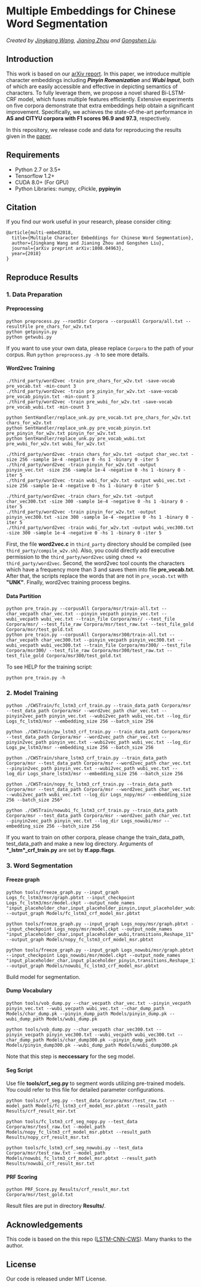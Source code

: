 # Multiple Embeddings for Chinese Word Segmentation

_Created by [Jingkang Wang](http://wangjk.me), [Jianing Zhou](https://github.com/zhjjn) and [Gongshen Liu](https://github.com/wangjksjtu/multi-embedding-cws)._

## Introduction
This work is based on our [arXiv report](https://arxiv.org/abs/1808.04963). In this paper, we introduce multiple character embeddings including ___Pinyin Romanization___ and ___Wubi Input___, both of which are easily accessible and effective in depicting semantics of characters. To fully leverage them, we propose a novel shared Bi-LSTM-CRF model, which fuses multiple features efficiently. Extensive experiments on five corpora demonstrate that extra embeddings help obtain a significant improvement. Specifically, we achieves the state-of-the-art performance in __AS and CITYU corpora with F1 scores 96.9 and 97.3__, respectively.

In this repository, we release code and data for reproducing the results given in the [paper](https://arxiv.org/pdf/1808.04963.pdf).

## Requirements
- Python 2.7 or 3.5+
- Tensorflow 1.2+
- CUDA 8.0+ (For GPU)
- Python Libraries: numpy, cPickle, __pypinyin__

## Citation
If you find our work useful in your research, please consider citing:

	@article{multi-embed2018,
	  title={Multiple Character Embeddings for Chinese Word Segmentation},
	  author={Jingkang Wang and Jianing Zhou and Gongshen Liu},
	  journal={arXiv preprint arXiv:1808.04963},
	  year={2018}
	}

## Reproduce Results
### 1. Data Preparation
#### Preprocessing

```
python preprocess.py --rootDir Corpora --corpusAll Corpora/all.txt --resultFile pre_chars_for_w2v.txt
python getpinyin.py
python getwubi.py
```
    
If you want to use your own data, please replace `Corpora` to the path of your corpus. Run `python preprocess.py -h` to see more details.

#### Word2vec Training
```
./third_party/word2vec -train pre_chars_for_w2v.txt -save-vocab pre_vocab.txt -min-count 3
./third_party/word2vec -train pre_pinyin_for_w2v.txt -save-vocab pre_vocab_pinyin.txt -min-count 3
./third_party/word2vec -train pre_wubi_for_w2v.txt -save-vocab pre_vocab_wubi.txt -min-count 3
```

```
python SentHandler/replace_unk.py pre_vocab.txt pre_chars_for_w2v.txt chars_for_w2v.txt
python SentHandler/replace_unk.py pre_vocab_pinyin.txt pre_pinyin_for_w2v.txt pinyin_for_w2v.txt
python SentHandler/replace_unk.py pre_vocab_wubi.txt pre_wubi_for_w2v.txt wubi_for_w2v.txt
```
```
./third_party/word2vec -train chars_for_w2v.txt -output char_vec.txt -size 256 -sample 1e-4 -negative 0 -hs 1 -binary 0 -iter 5
./third_party/word2vec -train pinyin_for_w2v.txt -output pinyin_vec.txt -size 256 -sample 1e-4 -negative 0 -hs 1 -binary 0 -iter 5
./third_party/word2vec -train wubi_for_w2v.txt -output wubi_vec.txt -size 256 -sample 1e-4 -negative 0 -hs 1 -binary 0 -iter 5
```
```
./third_party/word2vec -train chars_for_w2v.txt -output char_vec300.txt -size 300 -sample 1e-4 -negative 0 -hs 1 -binary 0 -iter 5
./third_party/word2vec -train pinyin_for_w2v.txt -output pinyin_vec300.txt -size 300 -sample 1e-4 -negative 0 -hs 1 -binary 0 -iter 5
./third_party/word2vec -train wubi_for_w2v.txt -output wubi_vec300.txt -size 300 -sample 1e-4 -negative 0 -hs 1 -binary 0 -iter 5
```
First, the file **word2vec.c** in `third_party` directory should be compiled (see `third_party/compile_w2v.sh`). Also, you could directly add executive permission to the `third_party/word2vec` using `chmod +x third_party/word2vec`. Second, the word2vec tool counts the characters which have a frequency more than 3 and saves them into file **pre_vocab.txt**. After that, the scripts replace the words that are not in `pre_vocab.txt` with **"UNK"**. Finally, word2vec training process begins.

#### Data Partition
```
python pre_train.py --corpusAll Corpora/msr/train-all.txt --char_vecpath char_vec.txt --pinyin_vecpath pinyin_vec.txt --wubi_vecpath wubi_vec.txt --train_file Corpora/msr/ --test_file Corpora/msr/ --test_file_raw Corpora/msr/test_raw.txt --test_file_gold Corpora/msr/test_gold.txt
python pre_train.py --corpusAll Corpora/msr300/train-all.txt --char_vecpath char_vec300.txt --pinyin_vecpath pinyin_vec300.txt --wubi_vecpath wubi_vec300.txt --train_file Corpora/msr300/ --test_file Corpora/msr300/ --test_file_raw Corpora/msr300/test_raw.txt --test_file_gold Corpora/msr300/test_gold.txt
```

To see HELP for the training script:
```
python pre_train.py -h
```

### 2. Model Training
```
python ./CWSTrain/fc_lstm3_crf_train.py --train_data_path Corpora/msr --test_data_path Corpora/msr --word2vec_path char_vec.txt --pinyin2vec_path pinyin_vec.txt --wubi2vec_path wubi_vec.txt --log_dir Logs_fc_lstm3/msr --embedding_size 256 --batch_size 256

python ./CWSTrain/pw_lstm3_crf_train.py --train_data_path Corpora/msr --test_data_path Corpora/msr --word2vec_path char_vec.txt --pinyin2vec_path pinyin_vec.txt --wubi2vec_path wubi_vec.txt --log_dir Logs_pw_lstm3/msr --embedding_size 256 --batch_size 256

python ./CWSTrain/share_lstm3_crf_train.py --train_data_path Corpora/msr --test_data_path Corpora/msr --word2vec_path char_vec.txt --pinyin2vec_path pinyin_vec.txt --wubi2vec_path wubi_vec.txt --log_dir Logs_share_lstm3/msr --embedding_size 256 --batch_size 256

python ./CWSTrain/nopy_fc_lstm3_crf_train.py --train_data_path Corpora/msr --test_data_path Corpora/msr --word2vec_path char_vec.txt --wubi2vec_path wubi_vec.txt --log_dir Logs_nopy/msr --embedding_size 256 --batch_size 256*

python ./CWSTrain/nowubi_fc_lstm3_crf_train.py --train_data_path Corpora/msr --test_data_path Corpora/msr --word2vec_path char_vec.txt --pinyin2vec_path pinyin_vec.txt --log_dir Logs_nowubi/msr --embedding_size 256 --batch_size 256
```
If you want to train on other corpora, please change the train_data_path, test_data_path and make a new log directory. Arguments of __\*\_lstm\*\_crf\_train.py__ are set by **tf.app.flags**.

### 3. Word Segmentation
#### Freeze graph
```
python tools/freeze_graph.py --input_graph Logs_fc_lstm3/msr/graph.pbtxt --input_checkpoint Logs_fc_lstm3/msr/model.ckpt --output_node_names "input_placeholder_char,input_placeholder_pinyin,input_placeholder_wubi,transitions,Reshape_11" --output_graph Models/fc_lstm3_crf_model_msr.pbtxt

python tools/freeze_graph.py --input_graph Logs_nopy/msr/graph.pbtxt --input_checkpoint Logs_nopy/msr/model.ckpt --output_node_names "input_placeholder_char,input_placeholder_wubi,transitions,Reshape_11" --output_graph Models/nopy_fc_lstm3_crf_model_msr.pbtxt

python tools/freeze_graph.py --input_graph Logs_nowubi/msr/graph.pbtxt --input_checkpoint Logs_nowubi/msr/model.ckpt --output_node_names "input_placeholder_char,input_placeholder_pinyin,transitions,Reshape_11" --output_graph Models/nowubi_fc_lstm3_crf_model_msr.pbtxt
```
Build model for segmentation.

#### Dump Vocabulary

```
python tools/vob_dump.py --char_vecpath char_vec.txt --pinyin_vecpath pinyin_vec.txt --wubi_vecpath wubi_vec.txt --char_dump_path Models/char_dump.pk --pinyin_dump_path Models/pinyin_dump.pk --wubi_dump_path Models/wubi_dump.pk

python tools/vob_dump.py --char_vecpath char_vec300.txt --pinyin_vecpath pinyin_vec300.txt --wubi_vecpath wubi_vec300.txt --char_dump_path Models/char_dump300.pk --pinyin_dump_path Models/pinyin_dump300.pk --wubi_dump_path Models/wubi_dump300.pk
```
Note that this step is **neccessary** for the seg model.

#### Seg Script
Use file **tools/crf_seg.py** to segment words utilizing pre-trained models. You could refer to this file for detailed parameter configurations.
```
python tools/crf_seg.py --test_data Corpora/msr/test_raw.txt --model_path Models/fc_lstm3_crf_model_msr.pbtxt --result_path Results/crf_result_msr.txt

python tools/fc_lstm3_crf_seg_nopy.py --test_data Corpora/msr/test_raw.txt --model_path Models/nopy_fc_lstm3_crf_model_msr.pbtxt --result_path Results/nopy_crf_result_msr.txt

python tools/fc_lstm3_crf_seg_nowubi.py --test_data Corpora/msr/test_raw.txt --model_path Models/nowubi_fc_lstm3_crf_model_msr.pbtxt --result_path Results/nowubi_crf_result_msr.txt
```
#### PRF Scoring
```
python PRF_Score.py Results/crf_result_msr.txt Corpora/msr/test_gold.txt
```
Result files are put in directory **Results/**.

## Acknowledgements
This code is based on the this repo ([LSTM-CNN-CWS](https://github.com/MeteorYee/LSTM-CNN-CWS)). Many thanks to the author.

## License
Our code is released under MIT License.
